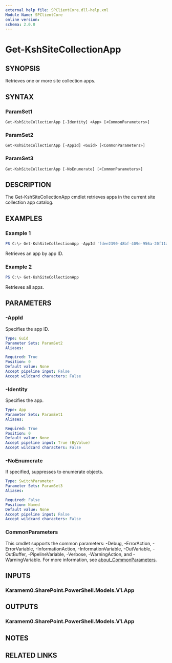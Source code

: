 ```yaml
---
external help file: SPClientCore.dll-help.xml
Module Name: SPClientCore
online version:
schema: 2.0.0
---
```


# Get-KshSiteCollectionApp

## SYNOPSIS
Retrieves one or more site collection apps.

## SYNTAX

### ParamSet1
```
Get-KshSiteCollectionApp [-Identity] <App> [<CommonParameters>]
```

### ParamSet2
```
Get-KshSiteCollectionApp [-AppId] <Guid> [<CommonParameters>]
```

### ParamSet3
```
Get-KshSiteCollectionApp [-NoEnumerate] [<CommonParameters>]
```

## DESCRIPTION
The Get-KshSiteCollectionApp cmdlet retrieves apps in the current site collection app catalog.

## EXAMPLES

### Example 1
```powershell
PS C:\> Get-KshSiteCollectionApp -AppId 'fdee2390-48bf-409e-956a-20f11a0add59'
```

Retrieves an app by app ID.

### Example 2
```powershell
PS C:\> Get-KshSiteCollectionApp
```

Retrieves all apps.

## PARAMETERS

### -AppId
Specifies the app ID.

```yaml
Type: Guid
Parameter Sets: ParamSet2
Aliases:

Required: True
Position: 0
Default value: None
Accept pipeline input: False
Accept wildcard characters: False
```

### -Identity
Specifies the app.

```yaml
Type: App
Parameter Sets: ParamSet1
Aliases:

Required: True
Position: 0
Default value: None
Accept pipeline input: True (ByValue)
Accept wildcard characters: False
```

### -NoEnumerate
If specified, suppresses to enumerate objects.

```yaml
Type: SwitchParameter
Parameter Sets: ParamSet3
Aliases:

Required: False
Position: Named
Default value: None
Accept pipeline input: False
Accept wildcard characters: False
```

### CommonParameters
This cmdlet supports the common parameters: -Debug, -ErrorAction, -ErrorVariable, -InformationAction, -InformationVariable, -OutVariable, -OutBuffer, -PipelineVariable, -Verbose, -WarningAction, and -WarningVariable. For more information, see [about_CommonParameters](http://go.microsoft.com/fwlink/?LinkID=113216).

## INPUTS

### Karamem0.SharePoint.PowerShell.Models.V1.App

## OUTPUTS

### Karamem0.SharePoint.PowerShell.Models.V1.App

## NOTES

## RELATED LINKS
